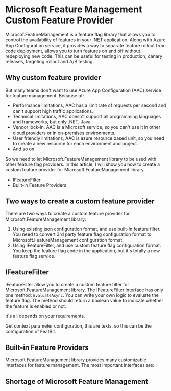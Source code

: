 # Microsoft Feature Management Custom Feature Provider

Microsof.FeatureManagement is a feature flag library that allows you to control the availability of features in your .NET application. Along with Azure App Configuration service, it provides a way to separate feature rollout from code deployment, allows you to turn features on and off without redeploying new code. This can be useful for testing in production, canary releases, targeting rollout and A/B testing.

## Why custom feature provider

But many teams don't want to use Azure App Configuration (AAC) service for feature management. Because of:

- Performance limitations, AAC has a limit rate of requests per second and can't support high traffic applications.
- Technical limitations, AAC doesn't support all programming languages and frameworks, but only .NET, Java.
- Vendor lock-in, AAC is a Microsoft service, so you can't use it in other cloud providers or in on-premises environments.
- User friendly limitations, AAC is azure resource based unit, so you need to create a new resource for each environment and project.
- And so on.

So we need to let Microsoft.FeatureManagement library to be used with other feature flag providers. In this article, I will show you how to create a custom feature provider for Microsoft.FeatureManagement library.

- IFeatureFilter
- Built-in Feature Providers

## Two ways to create a custom feature provider

There are two ways to create a custom feature provider for Microsoft.FeatureManagement library:

1. Using existing json configuration format, and use built-in feature filter. You need to convert 3rd party feature flag configuration format to Microsoft.FeatureManagement configuration format.
2. Using IFeatureFilter, and use custom feature flag configuration format. You keep the feature flag code in the application, but it's totally a new feature flag service.


## IFeatureFilter

IFeatureFilter allow you to create a custom feature filter for Microsoft.FeatureManagement library. The IFeatureFilter interface has only one method: `EvaluateAsync`. You can write your own logic to evaluate the feature flag. The method should return a boolean value to indicate whether the feature is enabled or not.

It's all depends on your requirements. 

Get context parameter configuration, this are texts, so this can be the configuration of FeatBit.

## Built-in Feature Providers

Microsoft.FeatureManagement library provides many customizable interfaces for feature management. The most important interfaces are:


## Shortage of Microsoft Feature Management